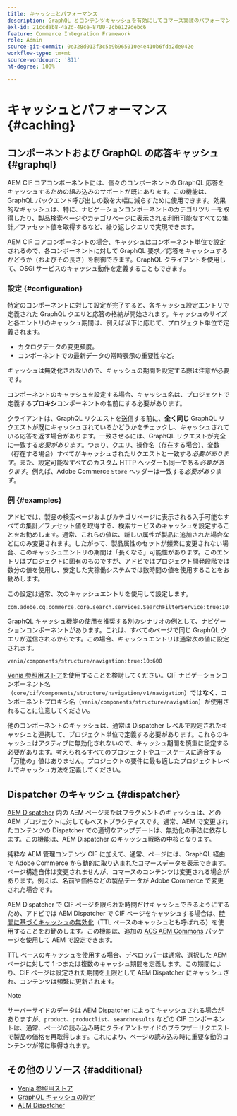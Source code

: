 ```yaml
---
title: キャッシュとパフォーマンス
description: GraphQL とコンテンツキャッシュを有効にしてコマース実装のパフォーマンス最適化に利用できる様々な設定について説明します。
exl-id: 21ccdab8-4a2d-49ce-8700-2cbe129debc6
feature: Commerce Integration Framework
role: Admin
source-git-commit: 0e328d013f3c5b9b965010e4e410b6fda2de042e
workflow-type: tm+mt
source-wordcount: '811'
ht-degree: 100%

---
```


# キャッシュとパフォーマンス {#caching}

## コンポーネントおよび GraphQL の応答キャッシュ {#graphql}

AEM CIF コアコンポーネントには、個々のコンポーネントの GraphQL 応答をキャッシュするための組み込みのサポートが既にあります。この機能は、GraphQL バックエンド呼び出しの数を大幅に減らすために使用できます。効果的なキャッシュは、特に、ナビゲーションコンポーネントのカテゴリツリーを取得したり、製品検索ページやカテゴリページに表示される利用可能なすべての集計／ファセット値を取得するなど、繰り返しクエリで実現できます。

AEM CIF コアコンポーネントの場合、キャッシュはコンポーネント単位で設定されるので、各コンポーネントに対して GraphQL 要求／応答をキャッシュするかどうか（およびその長さ）を制御できます。GraphQL クライアントを使用して、OSGi サービスのキャッシュ動作を定義することもできます。

### 設定 {#configuration}

特定のコンポーネントに対して設定が完了すると、各キャッシュ設定エントリで定義された GraphQL クエリと応答の格納が開始されます。キャッシュのサイズと各エントリのキャッシュ期間は、例えば以下に応じて、プロジェクト単位で定義されます。

* カタログデータの変更頻度。
* コンポーネントでの最新データの常時表示の重要性など。

キャッシュは無効化されないので、キャッシュの期間を設定する際は注意が必要です。

コンポーネントのキャッシュを設定する場合、キャッシュ名は、プロジェクトで定義する&#x200B;**プロキシ**&#x200B;コンポーネントの名前にする必要があります。

クライアントは、GraphQL リクエストを送信する前に、**全く同じ** GraphQL リクエストが既にキャッシュされているかどうかをチェックし、キャッシュされている応答を返す場合があります。一致させるには、GraphQL リクエストが完全に一致する&#x200B;_必要があります_。つまり、クエリ、操作名（存在する場合）、変数（存在する場合）すべてがキャッシュされたリクエストと一致する&#x200B;_必要があります_。また、設定可能なすべてのカスタム HTTP ヘッダーも同一である&#x200B;_必要があります_。例えば、Adobe Commerce `Store` ヘッダーは一致する&#x200B;_必要があります_。

### 例 {#examples}

アドビでは、製品の検索ページおよびカテゴリページに表示される入手可能なすべての集計／ファセット値を取得する、検索サービスのキャッシュを設定することをお勧めします。通常、これらの値は、新しい属性が製品に追加された場合などにのみ変更されます。したがって、製品属性のセットが頻繁に変更されない場合、このキャッシュエントリの期間は「長くなる」可能性があります。このエントリはプロジェクトに固有のものですが、アドビではプロジェクト開発段階では数分の値を使用し、安定した実稼働システムでは数時間の値を使用することをお勧めします。

この設定は通常、次のキャッシュエントリを使用して設定します。

```
com.adobe.cq.commerce.core.search.services.SearchFilterService:true:10:3600
```

GraphQL キャッシュ機能の使用を推奨する別のシナリオの例として、ナビゲーションコンポーネントがあります。これは、すべてのページで同じ GraphQL クエリが送信されるからです。この場合、キャッシュエントリは通常次の値に設定されます。

```
venia/components/structure/navigation:true:10:600
```

[Venia 参照用ストア](https://github.com/adobe/aem-cif-guides-venia)を使用することを検討してください。CIF ナビゲーションコンポーネント名（`core/cif/components/structure/navigation/v1/navigation`）では&#x200B;**なく**、コンポーネントプロキシ名（`venia/components/structure/navigation`）が使用されることに注意してください。

他のコンポーネントのキャッシュは、通常は Dispatcher レベルで設定されたキャッシュと連携して、プロジェクト単位で定義する必要があります。これらのキャッシュはアクティブに無効化されないので、キャッシュ期間を慎重に設定する必要があります。考えられるすべてのプロジェクトやユースケースに適合する「万能の」値はありません。プロジェクトの要件に最も適したプロジェクトレベルでキャッシュ方法を定義してください。

## Dispatcher のキャッシュ {#dispatcher}

[AEM Dispatcher](https://experienceleague.adobe.com/docs/experience-manager-dispatcher/using/dispatcher.html?lang=ja) 内の AEM ページまたはフラグメントのキャッシュは、どの AEM プロジェクトに対してもベストプラクティスです。通常、AEM で変更されたコンテンツの Dispatcher での適切なアップデートは、無効化の手法に依存します。この機能は、AEM Dispatcher のキャッシュ戦略の中核となります。

純粋な AEM 管理コンテンツ CIF に加えて、通常、ページには、GraphQL 経由で Adobe Commerce から動的に取り込まれたコマースデータを表示できます。ページ構造自体は変更されませんが、コマースのコンテンツは変更される場合があります。例えば、名前や価格などの製品データが Adobe Commerce で変更された場合です。

AEM Dispatcher で CIF ページを限られた時間だけキャッシュできるようにするため、アドビでは AEM Dispatcher で CIF ページをキャッシュする場合は、[時間に基づくキャッシュの無効化](https://experienceleague.adobe.com/docs/experience-manager-dispatcher/using/configuring/dispatcher-configuration.html?lang=ja#configuring-time-based-cache-invalidation-enablettl)（TTL ベースのキャッシュとも呼ばれる）を使用することをお勧めします。この機能は、追加の [ACS AEM Commons](https://adobe-consulting-services.github.io/acs-aem-commons/) パッケージを使用して AEM で設定できます。

TTL ベースのキャッシュを使用する場合、デベロッパーは通常、選択した AEM ページに対して 1 つまたは複数のキャッシュ期間を定義します。この期間により、CIF ページは設定された期間を上限として AEM Dispatcher にキャッシュされ、コンテンツは頻繁に更新されます。

>[!NOTE]
>
>サーバーサイドのデータは AEM Dispatcher によってキャッシュされる場合がありますが、`product`、`productlist`、`searchresults` などの CIF コンポーネントは、通常、ページの読み込み時にクライアントサイドのブラウザーリクエストで製品の価格を再取得します。これにより、ページの読み込み時に重要な動的コンテンツが常に取得されます。

## その他のリソース {#additional}

* [Venia 参照用ストア](https://github.com/adobe/aem-cif-guides-venia)
* [GraphQL キャッシュの設定](https://github.com/adobe/commerce-cif-graphql-client#caching)
* [AEM Dispatcher](https://experienceleague.adobe.com/docs/experience-manager-dispatcher/using/dispatcher.html?lang=ja)
